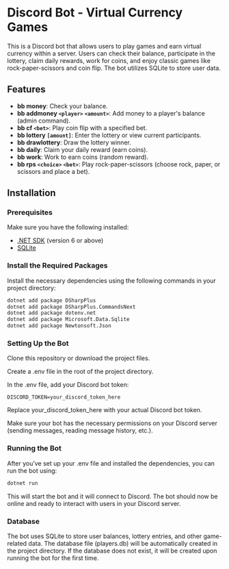 # Discord Bot - Virtual Currency Games

This is a Discord bot that allows users to play games and earn virtual currency within a server. Users can check their balance, participate in the lottery, claim daily rewards, work for coins, and enjoy classic games like rock-paper-scissors and coin flip. The bot utilizes SQLite to store user data.

## Features

- **bb money**: Check your balance.
- **bb addmoney `<player>` `<amount>`**: Add money to a player's balance (admin command).
- **bb cf `<bet>`**: Play coin flip with a specified bet.
- **bb lottery `[amount]`**: Enter the lottery or view current participants.
- **bb drawlottery**: Draw the lottery winner.
- **bb daily**: Claim your daily reward (earn coins).
- **bb work**: Work to earn coins (random reward).
- **bb rps `<choice>` `<bet>`**: Play rock-paper-scissors (choose rock, paper, or scissors and place a bet).

## Installation

### Prerequisites

Make sure you have the following installed:

- [.NET SDK](https://dotnet.microsoft.com/download) (version 6 or above)
- [SQLite](https://www.sqlite.org/download.html)

### Install the Required Packages

Install the necessary dependencies using the following commands in your project directory:

```bash
dotnet add package DSharpPlus
dotnet add package DSharpPlus.CommandsNext
dotnet add package dotenv.net
dotnet add package Microsoft.Data.Sqlite
dotnet add package Newtonsoft.Json
```

### Setting Up the Bot
Clone this repository or download the project files.

Create a .env file in the root of the project directory.

In the .env file, add your Discord bot token:

```
DISCORD_TOKEN=your_discord_token_here
```

Replace your_discord_token_here with your actual Discord bot token.

Make sure your bot has the necessary permissions on your Discord server (sending messages, reading message history, etc.).

### Running the Bot
After you’ve set up your .env file and installed the dependencies, you can run the bot using:

```bash
dotnet run
```
This will start the bot and it will connect to Discord. The bot should now be online and ready to interact with users in your Discord server.

### Database
The bot uses SQLite to store user balances, lottery entries, and other game-related data. The database file (players.db) will be automatically created in the project directory. If the database does not exist, it will be created upon running the bot for the first time.

